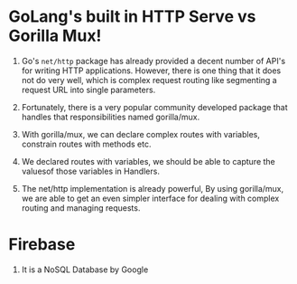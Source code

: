 # GoLang's built in HTTP Serve vs Gorilla Mux!

1. Go's `net/http` package has already provided a decent number of API's for writing
    HTTP applications. However, there is one thing that it does not do very well, which is complex
    request routing like segmenting a request URL into single parameters. 
   
2. Fortunately, there is a very popular community developed package that handles 
    that responsibilities named gorilla/mux.
   
3. With gorilla/mux, we can declare complex routes with variables, constrain routes 
    with methods etc.
   
4. We declared routes with variables, we should be able to capture the valuesof those
    variables in Handlers.
   
5. The net/http implementation is already powerful, By using gorilla/mux, we are able to get 
    an even simpler interface for dealing with complex routing and managing requests.
   
# Firebase

1. It is a NoSQL Database by Google